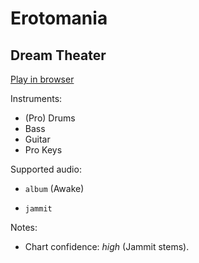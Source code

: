 # Erotomania

## Dream Theater


[Play in browser](http://pages.cs.wisc.edu/~tolly/customs/dream-theater/erotomania)

Instruments:

  * (Pro) Drums
  * Bass
  * Guitar
  * Pro Keys

Supported audio:

  * `album` (Awake)

  * `jammit`

Notes:

  * Chart confidence: *high* (Jammit stems).


